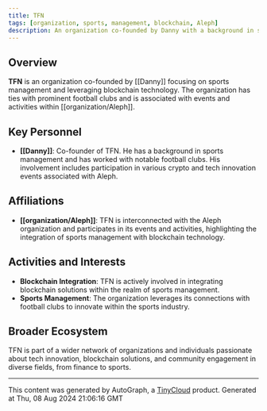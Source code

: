 ```yaml
---
title: TFN
tags: [organization, sports, management, blockchain, Aleph]
description: An organization co-founded by Danny with a background in sports and management, including work with prominent football clubs.
---
```

## Overview
**TFN** is an organization co-founded by [[Danny]] focusing on sports management and leveraging blockchain technology. The organization has ties with prominent football clubs and is associated with events and activities within [[organization/Aleph]].

## Key Personnel
- **[[Danny]]**: Co-founder of TFN. He has a background in sports management and has worked with notable football clubs. His involvement includes participation in various crypto and tech innovation events associated with Aleph.

## Affiliations
- **[[organization/Aleph]]**: TFN is interconnected with the Aleph organization and participates in its events and activities, highlighting the integration of sports management with blockchain technology.

## Activities and Interests
- **Blockchain Integration**: TFN is actively involved in integrating blockchain solutions within the realm of sports management.
- **Sports Management**: The organization leverages its connections with football clubs to innovate within the sports industry.

## Broader Ecosystem
TFN is part of a wider network of organizations and individuals passionate about tech innovation, blockchain solutions, and community engagement in diverse fields, from finance to sports.


---
This content was generated by AutoGraph, a [TinyCloud](https://tinycloud.xyz/) product.
Generated at  Thu, 08 Aug 2024 21:06:16 GMT